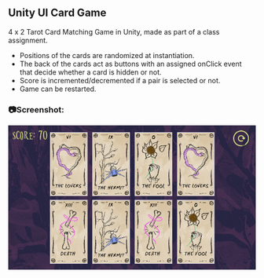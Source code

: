 ## Unity UI Card Game

4 x 2 Tarot Card Matching Game in Unity, made as part of a class assignment.
* Positions of the cards are randomized at instantiation.
* The back of the cards act as buttons with an assigned onClick event that decide whether a card is hidden or not.
* Score is incremented/decremented if a pair is selected or not.
* Game can be restarted.


### 📷Screenshot:

![game screenshot](screenshots/screenshot.png "Tarot Matching Game")

